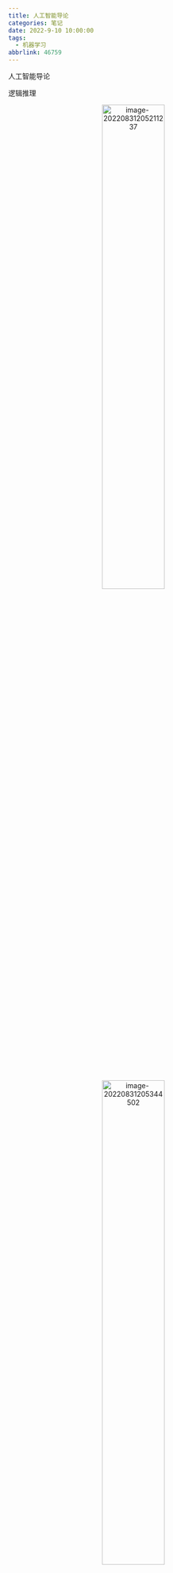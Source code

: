 ```yaml
---
title: 人工智能导论
categories: 笔记
date: 2022-9-10 10:00:00
tags:
  - 机器学习
abbrlink: 46759
---
```

人工智能导论

逻辑推理

<p align="center"><img alt="image-20220831205211237" height="50%" src="/Users/tianjiaye/临时文稿/gather_md/人工智能导论.assets/20220916221103884501_923_image-20220831205211237.png" width="50%"/></p>
<p align="center"><img alt="image-20220831205344502" height="50%" src="/Users/tianjiaye/临时文稿/gather_md/人工智能导论.assets/20220916221111633086_904_image-20220831205344502.png" width="50%"/></p>
<p align="center"><img alt="image-20220831205448441" height="50%" src="/Users/tianjiaye/临时文稿/gather_md/人工智能导论.assets/20220916221120315099_386_image-20220831205448441.png" width="50%"/></p>

任意对析取，存在对合取都是蕴含关系，分开的条件强于合起来的（举个例子就明白了）

![image-20220831210345470](/Users/tianjiaye/临时文稿/gather_md/人工智能导论.assets/20220916221127063207_401_image-20220831210345470.png)

<p align="center"><img alt="image-20220831210404798" height="50%" src="/Users/tianjiaye/临时文稿/gather_md/人工智能导论.assets/20220916221128281126_946_image-20220831210404798.png" width="50%"/></p>

只与新加入的直接相关

<p align="center"><img alt="image-20220831211022710" height="50%" src="/Users/tianjiaye/临时文稿/gather_md/人工智能导论.assets/20220916221129758335_145_image-20220831211022710.png" width="50%"/></p>
<p align="center"><img alt="image-20220831211029655" height="50%" src="/Users/tianjiaye/临时文稿/gather_md/人工智能导论.assets/20220916221130984768_647_image-20220831211029655.png" width="50%"/></p>
<p align="center"><img alt="image-20220831211350521" height="50%" src="/Users/tianjiaye/临时文稿/gather_md/人工智能导论.assets/20220916221132416550_481_image-20220831211350521.png" width="50%"/></p>

因果分析三层次：关联，介入，反事实

因果图三种形式：链，分连，汇连（chain，fork，collider)

![image-20220831212134887](/Users/tianjiaye/临时文稿/gather_md/人工智能导论.assets/20220916221134366409_448_image-20220831212134887.png)

做法：联合概率分布由每个节点与其父节点之间的条件概率得出。根节点是外生变量，其他的是内生

---



<p align="center"><img alt="image-20220831212713182" height="50%" src="/Users/tianjiaye/临时文稿/gather_md/人工智能导论.assets/20220916221135899101_136_image-20220831212713182.png" width="50%"/></p>

深搜可能会陷入无限循环

<p align="center"><img alt="image-20220831213452142" height="50%" src="/Users/tianjiaye/临时文稿/gather_md/人工智能导论.assets/20220916221137133557_194_image-20220831213452142.png" width="50%"/></p>
<p align="center"><img alt="image-20220831213527818" height="50%" src="/Users/tianjiaye/临时文稿/gather_md/人工智能导论.assets/20220916221139012135_477_image-20220831213527818.png" width="50%"/></p>
<p align="center"><img alt="image-20220831213624058" height="50%" src="/Users/tianjiaye/临时文稿/gather_md/人工智能导论.assets/20220916221140593318_530_image-20220831213624058.png" width="50%"/></p>

有环路的图会使贪婪最佳优先算法不完备。

判断：启发函数满足可容性则一定能保证算法最优性x

树搜索是这样法，图不一定

判断：启发函数恒为0一定满足可容性x

启发函数不一定要是正数。

满足一致性可保证A*搜索算法最优

启发函数不会过高估计从当前节点到目标结点之间的实际代价。x

满足可容性的启发函数才有这样的性质。



MinMax的适用条件：两人博弈，信息透明，零和博弈

<p align="center"><img alt="image-20220831215141822" height="50%" src="/Users/tianjiaye/临时文稿/gather_md/人工智能导论.assets/20220916221142369023_436_image-20220831215141822.png" width="50%"/></p>

注意，没有规定必须要公平。D违反了零和博弈

<p align="center"><img alt="image-20220831220640110" height="50%" src="/Users/tianjiaye/临时文稿/gather_md/人工智能导论.assets/20220916221144124086_686_image-20220831220640110.png" width="50%"/></p>

![image-20220831220659274](/Users/tianjiaye/临时文稿/gather_md/人工智能导论.assets/20220916221145565187_669_image-20220831220659274.png)

这个做法是不对的，根据课本上的过程，A*算法会考虑所有可达的评价函数，每次从边缘集合拓展的节点并非总是当前节点的后继节点。fn评价函数是唯一标准如果发现有更小的，会倒回去。

<p align="center"><img alt="image-20220831220818630" height="50%" src="/Users/tianjiaye/临时文稿/gather_md/人工智能导论.assets/20220916221146871853_388_image-20220831220818630.png" width="50%"/></p>

而且贪婪最佳优先搜索也是启发式算法，优先选择启发函数最小的后继节点拓展。

<p align="center"><img alt="image-20220831222502968" height="50%" src="/Users/tianjiaye/临时文稿/gather_md/人工智能导论.assets/20220916221148285550_794_image-20220831222502968.png" width="50%"/></p>
<p align="center"><img alt="image-20220831222848019" height="50%" src="/Users/tianjiaye/临时文稿/gather_md/人工智能导论.assets/20220916221149618933_986_image-20220831222848019.png" width="50%"/></p>

![image-20220831223950629](/Users/tianjiaye/临时文稿/gather_md/人工智能导论.assets/20220916221152879301_392_image-20220831223950629.png)

![image-20220831223959591](/Users/tianjiaye/临时文稿/gather_md/人工智能导论.assets/20220916221155537145_635_image-20220831223959591.png)

记住蒙特卡洛树UCB的公式，明白反向传播的过程。
$$
U C B=\bar{X}_j+C \times \sqrt{\frac{2 \ln n}{n_j}}
$$
**上限置信区间** **(Upper Confidence Bound, UCB)**

---

监督学习中经验风险和期望风险的概念

![image-20220831224734326](/Users/tianjiaye/临时文稿/gather_md/人工智能导论.assets/20220916221157700882_480_image-20220831224734326.png)

<p align="center"><img alt="image-20220831224903093" height="50%" src="/Users/tianjiaye/临时文稿/gather_md/人工智能导论.assets/20220916221159350035_550_image-20220831224903093.png" width="50%"/></p>

![image-20220831224941130](/Users/tianjiaye/临时文稿/gather_md/人工智能导论.assets/20220916221201393460_662_image-20220831224941130.png)<p align="center"><img alt="image-20220831224941224" height="50%" src="/Users/tianjiaye/临时文稿/gather_md/人工智能导论.assets/20220916221201393460_662_image-20220831224941130.png" width="50%"/></p>

​    常用的正则项方法包括L1正则项和L2正则项：其中L1使权重稀疏，L2使权重平滑。一句话总结就是：L1会趋向于产生少量的特征，而其他的特征都是0，而L2会选择更多的特征，这些特征都会接近于0。

怎么记：1比2小，生成的特征少

<p align="center"><img alt="image-20220831225522763" height="50%" src="/Users/tianjiaye/临时文稿/gather_md/人工智能导论.assets/20220916221204366868_381_image-20220831225522763.png" width="50%"/></p>
<p align="center"><img alt="image-20220831225535198" height="50%" src="/Users/tianjiaye/临时文稿/gather_md/人工智能导论.assets/20220916221206081717_192_image-20220831225535198.png" width="50%"/></p>

考法：判断哪些算法是判别模型，哪些是生成模型。大部分典型机器学习算法都是判别模型。贝叶斯方法，隐马科代夫链式生成模型



<p align="center"><img alt="image-20220831230142515" height="50%" src="/Users/tianjiaye/临时文稿/gather_md/人工智能导论.assets/20220916221207951204_832_image-20220831230142515.png" width="50%"/></p>

信息熵小，信息稳定，单一，纯度高；信息熵大，信息不稳定，纯度低。

<p align="center"><img alt="image-20220831230645025" height="50%" src="/Users/tianjiaye/临时文稿/gather_md/人工智能导论.assets/20220916221209692239_698_image-20220831230645025.png" width="50%"/></p>

决策树是在干什么呢？选择最佳属性对样本进行划分，得到最大的“纯度”

同时注意决策树是有监督学习。

**线性区别分析** **(**linear discriminant analysis, LDA**)**

线性判别分析的核心：类内方差小，类间间隔大。“君子和而不同，小人同而不和”，是一种降为方法

#请判断下面说法是否正确： 线性判别分析是在最大化类间方差和类内方差的比值(√)

#在一个监督学习任务中，每个数据样本有 4个属性和一个类别标签，每种属性分别有3、
2、2和2种可能的取值，类别标签有3种不同的取值。请问可能有多少种不同的样本？（注意，并不是在某个数据集中最多有多少种不同的样本，而是考虑所有可能的样本)()

乘起来就可以。72

![image-20220831232017771](/Users/tianjiaye/临时文稿/gather_md/人工智能导论.assets/20220916221224036219_753_image-20220831232017771.png)

记住就可以

重点：

<p align="center"><img alt="image-20220831231843333" height="50%" src="/Users/tianjiaye/临时文稿/gather_md/人工智能导论.assets/20220916221225672479_673_image-20220831231843333.png" width="50%"/></p>
<p align="center"><img alt="image-20220831232347725" height="50%" src="/Users/tianjiaye/临时文稿/gather_md/人工智能导论.assets/20220916221227106679_945_image-20220831232347725.png" width="50%"/></p>
<p align="center"><img alt="image-20220831233241581" height="50%" src="/Users/tianjiaye/临时文稿/gather_md/人工智能导论.assets/20220916221229085668_716_image-20220831233241581.png" width="50%"/></p>



ada boosting



 $Z_m=\sum_{i=1}^N w_{m, i} \mathrm{e}^{-\alpha_m y G_i\left(x_i\right) \text { 。 }}$ 可以把对第 $i$ 个训练样本更新后的分布权重写为如下分段函数形式:
$$
w_{m+1, i}= \begin{cases}\frac{w_{m, i}}{Z_m} \mathrm{e}^{-\alpha_m}, &amp; G_m\left(x_i\right)=y_i \\ \frac{w_{m, i}}{Z_m} \mathrm{e}^{\alpha_m}, &amp; G_m\left(x_i\right) \neq y_i\end{cases}
$$
可见, 如果第 $i$ 个训练样本无法被第 $m$ 个弱分类器 $G_m(x)$ 分类成功, 则需要增大该样本权重, 否则减少该样本权重。这样, 被错误分类样本 会在训练第 $m+1$ 个弱分类器 $G_{m+1}(x)$ 时被 “重点关注”。

在第 $m$ 次迭代中, Ada Boosting 总是趋向于将具有<font color="Apricot">最小误差的学习模型</font>（err最小的）选做本轮次生成的弱分类器 $G_m$, 促使累积误差快速下降。

---

无监督学习

K-means往往找都是一个局部最优

聚类迭代满足如下任意一个条件，则聚类停止：

•已经达到了迭代次数上限

•前后两次迭代中，聚类质心基本保持不变



<p align="center"><img alt="image-20220831234829916" height="50%" src="/Users/tianjiaye/临时文稿/gather_md/人工智能导论.assets/20220916221230319204_134_image-20220831234829916.png" width="50%"/></p>
<p align="center"><img alt="image-20220831234856133" height="50%" src="/Users/tianjiaye/临时文稿/gather_md/人工智能导论.assets/20220916221232576761_180_image-20220831234856133.png" width="50%"/></p>

应当是尽量“不相关”

•**主成分分析是将𝑛维特征数据映射到𝑙维空间**(**n≫l**)**，去除原始数据之间的冗余性（通过去除相关性手段达到这一目的）。**每一维的样本方差尽可能大



•**特征人脸方法是一种应用主成份分析来实现人脸图像降维的方法，其本质是用一种称为“特征人脸****(eigenface)”****的特征向量（而不是像素）按照线性组合形式来表达每一张原始人脸图像，进而实现人脸识别。**

每一个特征人脸的维数与原始人脸图像的维数一样大x 会变小

特征人脸之间的相关度要尽可能大√

为了使算法更高效采用了奇异值分解的方法

---

<p align="center"><img alt="image-20220901002546496" height="50%" src="/Users/tianjiaye/临时文稿/gather_md/人工智能导论.assets/20220916221234267125_288_image-20220901002546496.png" width="50%"/></p>

批量梯度下降算法是在整个训练集上计算损失误差C()。如果数据集较大，则会因内存容量不足而无法完成，同时这一方法收敛速度较慢。随机梯度下降算法是使用训练集中每个训练样本计算所得C()来分别更新参数。虽然，随机梯度下降收敛速度会快一些，但可能出现所优化目标函数震荡不稳定现象。

<p align="center"><img alt="image-20220901004646914" height="50%" src="/Users/tianjiaye/临时文稿/gather_md/人工智能导论.assets/20220916221236054772_109_image-20220901004646914.png" width="50%"/></p>
$$
f(x)=\frac{1}{1+\mathrm{e}^{-x}}
$$
选取 sigmoid函数作为激活函数, 因为其具有如下优点: (1) 概率形式输出, sigmoid函数值域为 $(0,1)$, 因此使 sigmoid函数输出可视为概 率值; (2) 单调递增, sigmoid函数对输人 $x$ 取值范围没有限制, 但当 $x$ 大 于一定值后, 函数输出无限趋近于 1 , 而小于一定数值后, 函数输出无限趋近于 0 , 特别地, 当 $x=0$ 时, 函数输出为 $0.5$; (3) 非线性变化, $x$ 取 值在 0 附近时, 函数输出值的变化幅度比较大 (函数值变化陡峭), 意味 着函数在 0 附近容易被激活且是非线性变化, 当 $x$ 取值很大或很小时, 函数输出值几乎不变, 这是基于概率的一种认识与需要。

![image-20220901012351440](/Users/tianjiaye/临时文稿/gather_md/人工智能导论.assets/20220916221237401626_567_image-20220901012351440.png)

![image-20220901012412558](/Users/tianjiaye/临时文稿/gather_md/人工智能导论.assets/20220916221237401626_567_image-20220901012351440.png)

![image-20220901012437001](/Users/tianjiaye/临时文稿/gather_md/人工智能导论.assets/20220916221245033698_681_image-20220901012437001.png)

<p align="center"><img alt="image-20220901012512732" height="50%" src="/Users/tianjiaye/临时文稿/gather_md/人工智能导论.assets/20220916221246660573_722_image-20220901012512732.png" width="50%"/></p>

![image-20220901012559806](/Users/tianjiaye/临时文稿/gather_md/人工智能导论.assets/20220916221248004240_176_image-20220901012559806.png)

![image-20220901012619080](/Users/tianjiaye/临时文稿/gather_md/人工智能导论.assets/20220916221249466398_422_image-20220901012619080.png)

![image-20220901012639822](/Users/tianjiaye/临时文稿/gather_md/人工智能导论.assets/20220916221251026834_417_image-20220901012639822.png)

---

强化学习的特征

![image-20220901082606079](/Users/tianjiaye/临时文稿/gather_md/人工智能导论.assets/20220916221252634813_271_image-20220901082606079.png)

<p align="center"><img alt="image-20220901082635583" height="50%" src="/Users/tianjiaye/临时文稿/gather_md/人工智能导论.assets/20220916221254174712_770_image-20220901082635583.png" width="50%"/></p>

一个随机过程实际上是一列随时间变化的随机变量。当时间是离散 量时, 一个随机过程可以表示为 $\left\{X_t\right\}_{t=0,1,2, \cdots}$, 这里每个 $X_t$ 都是一个随机变量, 这被称为离散随机过程。为了方便分析和求解, 通常要求通过合理的问题定义使得一个随机过程满足马尔可夫性 (Markov property), 即满足如下性质:
$$
P\left(X_{t+1}=x_{t+1} \mid X_0=x_0, X_1=x_1, \cdots, X_t=x_t\right)=P\left(X_{t+1}=x_{t+1} \mid X_t=x_t\right) \text { (式7.1) }
$$
这个公式的直观解释为: 下一刻的状态 $X_{t+1}$ 只由当前状态 $X_t$ 决定 (而与更早的所有状态均无关)。满足马尔可夫性的离散随机过程被称为 马尔可夫链 (Markov chain)。

<p align="center"><img alt="image-20220901083631487" height="50%" src="/Users/tianjiaye/临时文稿/gather_md/人工智能导论.assets/20220916221255863567_937_image-20220901083631487.png" width="50%"/></p>

- 动作 $-$ 价值函数 (action-value function): $q: S \times A \mapsto \mathbb{R}$, 其中 $q_\pi(s, a)=\mathbb{E}_\pi\left[G_t \mid S_t=s, A_t=a\right]$, 表示智能体在时刻 $t$ 处于状态 $s$ 时, 选择 了动作 $a$ 后，在 $t$ 时刻后根据策略 $\pi$ 采取行动所获得回报的期望。
价值函数和动作 $-$ 价值函数反映了智能体在某一策略下所对应状态 序列获得回报的期望, 它比回报本身更加准确地刻画了智能体的目标。 注意, 价值函数和动作 $-$ 价值函数的定义之所以能够成立, 离不开决策 过程所具有的马尔可夫性, 即当位于当前状态 $s$ 时, 无论当前时刻 $t$ 的取值是多少, 一个策略回报值的期望是一定的 (当前状态只与前一状态有 关，与时间无关）。（所以不是$q_\pi(s, a,t)$）
至此, 强化学习可以转化为一个策略学习问题, 其定义为: 给定一 个马尔可夫决策过程 $M D P=(S, A, P, R, \gamma)$, 学习一个最优策略 $\pi^*$, 对任 意 $s \in S$ 使得 $V_{\pi^*}(s)$ 值最大。

![image-20220901083736614](/Users/tianjiaye/临时文稿/gather_md/人工智能导论.assets/20220916221257340897_656_image-20220901083736614.png)

![image-20220901083803818](/Users/tianjiaye/临时文稿/gather_md/人工智能导论.assets/20220916221258558310_351_image-20220901083803818.png)

---



<p align="center"><img alt="image-20220901090535698" height="50%" src="/Users/tianjiaye/临时文稿/gather_md/人工智能导论.assets/20220916221300893504_791_image-20220901090535698.png" width="50%"/></p>

![image-20220901090816141](/Users/tianjiaye/临时文稿/gather_md/人工智能导论.assets/20220916221302843487_985_image-20220901090816141.png)